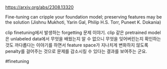 https://arxiv.org/abs/2308.13320

Fine-tuning can cripple your foundation model; preserving features may be the solution (Jishnu Mukhoti, Yarin Gal, Philip H.S. Torr, Puneet K. Dokania)

clip finetuning에서 발생하는 forgetting 문제 이야기. clip 같은 pretrained model은 unlabeled data에서 무엇을 배웠는지 알 수 없으니 무엇을 잊어버린는지 확인하는 것도 까다롭다는 이야기를 하면서 feature space가 지나치게 변화하지 않도록 penalty를 걸어주는 것으로 문제를 감소시킬 수 있다는 결과를 보여주는 군요.

#finetuning 